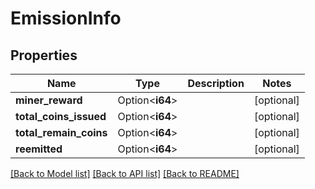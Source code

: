# EmissionInfo

## Properties

Name | Type | Description | Notes
------------ | ------------- | ------------- | -------------
**miner_reward** | Option<**i64**> |  | [optional]
**total_coins_issued** | Option<**i64**> |  | [optional]
**total_remain_coins** | Option<**i64**> |  | [optional]
**reemitted** | Option<**i64**> |  | [optional]

[[Back to Model list]](../README.md#documentation-for-models) [[Back to API list]](../README.md#documentation-for-api-endpoints) [[Back to README]](../README.md)


